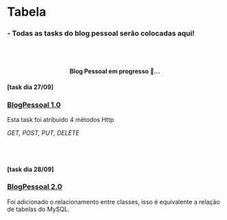 Tabela
=================
<!--ts-->
  <h3> - Todas as tasks do blog pessoal serão colocadas aqui!  </h3>
<!--te-->
<br> </br>

<h4 align="center"> 
	    Blog Pessoal em progresso 🚀... 
</h4>

<h4>[task dia 27/09]</h4>

<h3><a href="https://github.com/Luis2k21/BlogPessoal/tree/master/BlogPessoal1.0/blogpessoal"> BlogPessoal 1.0</a></h3>
<p> Esta task foi atribuido 4 métodos Http</p>
<p><em> GET, POST, PUT, DELETE </em></p>

<br> </br>

<h4>[task dia 28/09]</h4>

<h3><a href="https://github.com/Luis2k21/BlogPessoal/tree/master/blogpessoal2.0"> BlogPessoal 2.0</a></h3>
<p> Foi adicionado o relacionamento entre classes, isso é equivalente a relação de tabelas do MySQL.</p>
